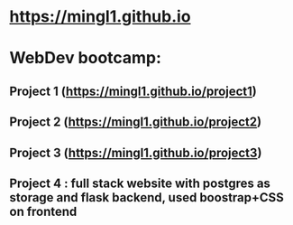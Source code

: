 # https://mingl1.github.io
# WebDev bootcamp:
## Project 1 (https://mingl1.github.io/project1)
## Project 2 (https://mingl1.github.io/project2)
## Project 3 (https://mingl1.github.io/project3)
## Project 4 : full stack website with postgres as storage and flask backend, used boostrap+CSS on frontend
